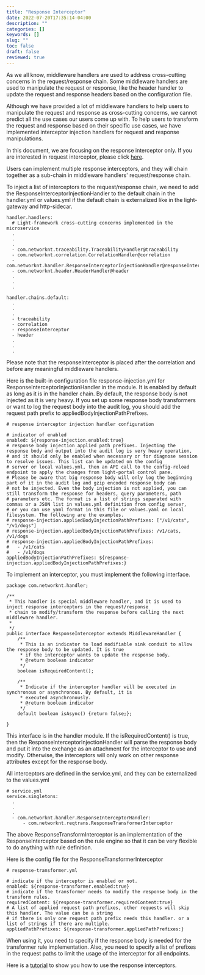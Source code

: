 ```yaml
---
title: "Response Interceptor"
date: 2022-07-20T17:35:14-04:00
description: ""
categories: []
keywords: []
slug: ""
toc: false
draft: false
reviewed: true
---
```


As we all know, middleware handlers are used to address cross-cutting concerns in the request/response chain. Some middleware handlers are used to manipulate the request or response, like the header handler to update the request and response headers based on the configuration file.

Although we have provided a lot of middleware handlers to help users to manipulate the request and response as cross-cutting concerns, we cannot predict all the use cases our users come up with. To help users to transform the request and response based on their specific use cases, we have implemented interceptor injection handlers for request and response manipulations. 

In this document, we are focusing on the response interceptor only. If you are interested in request interceptor, please click [here](/concern/request-interceptor/).

Users can implement multiple response interceptors, and they will chain together as a sub-chain in middleware handlers' request/response chain. 

To inject a list of interceptors to the request/response chain, we need to add the  ResponseInterceptorInjectionHandler to the default chain in the handler.yml or values.yml if the default chain is externalized like in the light-gateway and http-sidecar.

```
handler.handlers:
  # Light-framework cross-cutting concerns implemented in the microservice
  .
  .
  .
  - com.networknt.traceability.TraceabilityHandler@traceability
  - com.networknt.correlation.CorrelationHandler@correlation
  - com.networknt.handler.ResponseInterceptorInjectionHandler@responseInterceptor
  - com.networknt.header.HeaderHandler@header
  .
  .
  .

handler.chains.default:
  .
  .
  .
  - traceability
  - correlation
  - responseInterceptor
  - header
  .
  .
  .

```

Please note that the responseInterceptor is placed after the correlation and before any meaningful middleware handlers. 

Here is the built-in configuration file response-injection.yml for ResponseInterceptorInjectionHandler in the module. It is enabled by default as long as it is in the handler chain. By default, the response body is not injected as it is very heavy. If you set up some response body transformers or want to log the request body into the audit log, you should add the request path prefix to appliedBodyInjectionPathPrefixes.

```
# response interceptor injection handler configuration

# indicator of enabled
enabled: ${response-injection.enabled:true}
# response body injection applied path prefixes. Injecting the response body and output into the audit log is very heavy operation,
# and it should only be enabled when necessary or for diagnose session to resolve issues. This list can be updated on the config
# server or local values.yml, then an API call to the config-reload endpoint to apply the changes from light-portal control pane. 
# Please be aware that big response body will only log the beginning part of it in the audit log and gzip encoded response body can
# not be injected. Even the body injection is not applied, you can still transform the response for headers, query parameters, path
# parameters etc. The format is a list of strings separated with commas or a JSON list in values.yml definition from config server,
# or you can use yaml format in this file or values.yaml on local filesystem. The following are the examples.
# response-injection.appliedBodyInjectionPathPrefixes: ["/v1/cats", "/v1/dogs"]
# response-injection.appliedBodyInjectionPathPrefixes: /v1/cats, /v1/dogs
# response-injection.appliedBodyInjectionPathPrefixes:
#   - /v1/cats
#   - /v1/dogs
appliedBodyInjectionPathPrefixes: ${response-injection.appliedBodyInjectionPathPrefixes:}

```

To implement an interceptor, you must implement the following interface. 

```
package com.networknt.handler;

/**
 * This handler is special middleware handler, and it is used to inject response interceptors in the request/response
 * chain to modify/transform the response before calling the next middleware handler.
 *
 */
public interface ResponseInterceptor extends MiddlewareHandler {
    /**
     * This is an indicator to load modifiable sink conduit to allow the response body to be updated. It is true
     * if the interceptor wants to update the response body.
     * @return boolean indicator
     */
    boolean isRequiredContent();

    /**
     * Indicate if the interceptor handler will be executed in synchronous or asynchronous. By default, it is
     * executed asynchronously.
     * @return boolean indicator
     */
    default boolean isAsync() {return false;};

}
```

This interface is in the handler module. If the isRequiredContent() is true, then the ResponseInterceptorInjectionHandler will parse the response body and put it into the exchange as an attachment for the interceptor to use and modify. Otherwise, the interceptors will only work on other response attributes except for the response body. 

All interceptors are defined in the service.yml, and they can be externalized to the values.yml

```
# service.yml
service.singletons:
  .
  .
  .
  - com.networknt.handler.ResponseInterceptorHandler:
      - com.networknt.reqtrans.ResponseTransformerInterceptor

```

The above ResponseTransformInterceptor is an implementation of the ResponseInterceptor based on the rule engine so that it can be very flexible to do anything with rule definition. 


Here is the config file for the ResponseTransformerInterceptor

```
# response-transformer.yml

# indicate if the interceptor is enabled or not.
enabled: ${response-transformer.enabled:true}
# indicate if the transformer needs to modify the response body in the transform rules.
requiredContent: ${response-transformer.requiredContent:true}
# A list of applied request path prefixes, other requests will skip this handler. The value can be a string
# if there is only one request path prefix needs this handler. or a list of strings if there are multiple.
appliedPathPrefixes: ${response-transformer.appliedPathPrefixes:}

```

When using it, you need to specify if the response body is needed for the transformer rule implementation. Also, you need to specify a list of prefixes in the request paths to limit the usage of the interceptor for all endpoints. 

Here is a [tutorial](/tutorial/gateway/request-response-transformation/) to show you how to use the response interceptors. 
